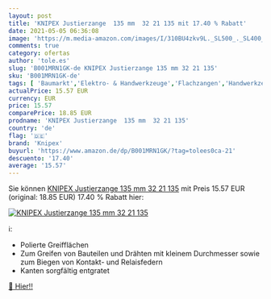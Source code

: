 ```yaml
---
layout: post
title: 'KNIPEX Justierzange  135 mm  32 21 135 mit 17.40 % Rabatt'
date: 2021-05-05 06:36:08
image: 'https://m.media-amazon.com/images/I/310BU4zkv9L._SL500_._SL400_.jpg'
comments: true
category: ofertas
author: 'tole.es'
slug: 'B001MRN1GK-de KNIPEX Justierzange 135 mm 32 21 135'
sku: 'B001MRN1GK-de'
tags: [ 'Baumarkt','Elektro- & Handwerkzeuge','Flachzangen','Handwerkzeuge','Spitzzangen','Zangen & Kneifzangen','knipex', ]
actualPrice: 15.57 EUR
currency: EUR
price: 15.57
comparePrice: 18.85 EUR
prodname: 'KNIPEX Justierzange  135 mm  32 21 135'
country: 'de'
flag: '🇩🇪'
brand: 'Knipex'
buyurl: 'https://www.amazon.de/dp/B001MRN1GK/?tag=tolees0ca-21'
descuento: '17.40'
average: '15.57'
---
```


Sie können [KNIPEX Justierzange  135 mm  32 21 135](https://www.amazon.de/dp/B001MRN1GK/?tag=tolees0ca-21) mit Preis 15.57 EUR (original: 18.85 EUR) 17.40 % Rabatt hier:

[![KNIPEX Justierzange  135 mm  32 21 135](https://m.media-amazon.com/images/I/310BU4zkv9L._SL500_._SL400_.jpg)](https://www.amazon.de/dp/B001MRN1GK/?tag=tolees0ca-21)

ℹ️:

- Polierte Greifflächen
- Zum Greifen von Bauteilen und Drähten mit kleinem Durchmesser sowie zum Biegen von Kontakt- und Relaisfedern
- Kanten sorgfältig entgratet

[🛒 Hier!!](https://www.amazon.de/dp/B001MRN1GK/?tag=tolees0ca-21)
